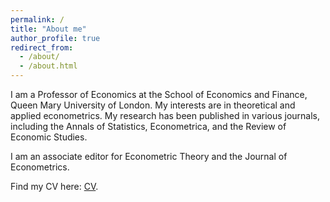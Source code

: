 ```yaml
---
permalink: /
title: "About me"
author_profile: true
redirect_from: 
  - /about/
  - /about.html
---
```


I am a Professor of Economics at the School of Economics and Finance, Queen Mary University of London. My interests are in theoretical and applied econometrics. My research has been published in various journals, including the Annals of Statistics, Econometrica, and the Review of Economic Studies.

I am an associate editor for Econometric Theory and the Journal of Econometrics.

Find my CV here: [CV](../assets/CV202401_EG.pdf).
